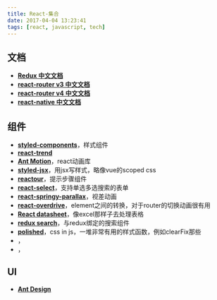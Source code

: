 ```yaml
---
title: React-集合
date: 2017-04-04 13:23:41
tags: [react, javascript, tech]
---
```


## 文档
* **[Redux 中文文档](http://cn.redux.js.org/)**
* **[react-router v3 中文文档](http://react-guide.github.io/react-router-cn/)**
* **[react-router v4 中文文档](https://reacttraining.cn/web/guides/quick-start)**
* **[react-native 中文文档](http://reactnative.cn/)**

## 组件
* **[styled-components](https://github.com/styled-components/styled-components)**，样式组件
* **[react-trend](https://github.com/unsplash/react-trend)**
* **[Ant Motion](https://motion.ant.design/)**，react动画库
* **[styled-jsx](https://github.com/zeit/styled-jsx)**，用jsx写样式，略像vue的scoped css
* **[reactour](https://elrumordelaluz.github.io/reactour/)**，提示步骤组件
* **[react-select](http://jedwatson.github.io/react-select/)**，支持单选多选搜索的表单
* **[react-springy-parallax](http://react-springy-parallax.surge.sh/)**，视差动画
* **[react-overdrive](https://react-overdrive.now.sh/)**，element之间的转换，对于router的切换动画很有用
* **[React datasheet](https://nadbm.github.io/react-datasheet/)**，像excel那样子去处理表格
* **[redux search](https://bvaughn.github.io/redux-search/)**，与redux绑定的搜索组件
* **[polished](https://polished.js.org/)**，css in js，一堆非常有用的样式函数，例如clearFix那些
* **[]()**，
* **[]()**，

## UI
* **[Ant Design](https://ant.design/docs/react/introduce-cn)**
